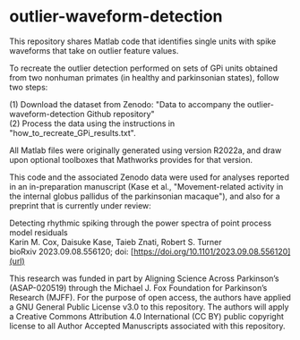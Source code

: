 # outlier-waveform-detection

This repository shares Matlab code that identifies single units with spike waveforms that take on outlier feature values. 

To recreate the outlier detection performed on sets of GPi units obtained from two nonhuman primates (in healthy and parkinsonian states), follow two steps: 

(1) Download the dataset from Zenodo: "Data to accompany the outlier-waveform-detection Github repository"\
(2) Process the data using the instructions in "how_to_recreate_GPi_results.txt".

All Matlab files were originally generated using version R2022a, and draw upon optional toolboxes that Mathworks provides for that version.

This code and the associated Zenodo data were used for analyses reported in an in-preparation manuscript (Kase et al., "Movement-related activity in the internal globus pallidus of the parkinsonian macaque"), and also for a preprint that is currently under review:

Detecting rhythmic spiking through the power spectra of point process model residuals\
Karin M. Cox, Daisuke Kase, Taieb Znati, Robert S. Turner\
bioRxiv 2023.09.08.556120; doi: [https://doi.org/10.1101/2023.09.08.556120](url)

This research was funded in part by Aligning Science Across Parkinson’s (ASAP-020519) through the Michael J. Fox Foundation for Parkinson’s Research (MJFF). For the purpose of open access, the authors have applied a GNU General Public License v3.0 to this repository. The authors will apply a Creative Commons Attribution 4.0 International (CC BY) public copyright license to all Author Accepted Manuscripts associated with this repository.


